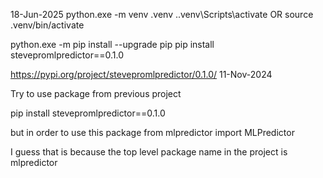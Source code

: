 18-Jun-2025
python.exe -m venv .venv
.\.venv\Scripts\activate
OR 
source .venv/bin/activate

python.exe -m pip install --upgrade pip
pip install stevepromlpredictor==0.1.0


https://pypi.org/project/stevepromlpredictor/0.1.0/
11-Nov-2024

Try to use package from previous project

pip install stevepromlpredictor==0.1.0

but in order to use this package
from mlpredictor import MLPredictor

I guess that is because the top level package name in the project is
mlpredictor



